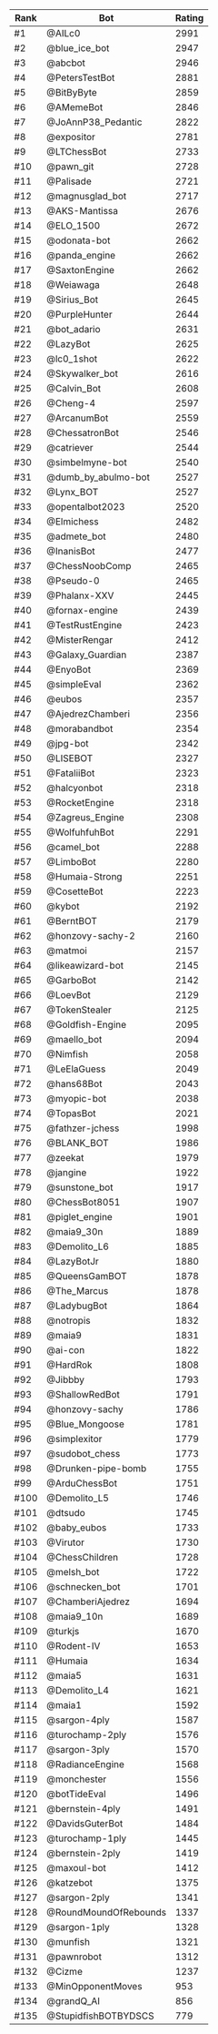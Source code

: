 Rank|Bot|Rating
---|---|---
#1|@AILc0|2991
#2|@blue_ice_bot|2947
#3|@abcbot|2946
#4|@PetersTestBot|2881
#5|@BitByByte|2859
#6|@AMemeBot|2846
#7|@JoAnnP38_Pedantic|2822
#8|@expositor|2781
#9|@LTChessBot|2733
#10|@pawn_git|2728
#11|@Palisade|2721
#12|@magnusglad_bot|2717
#13|@AKS-Mantissa|2676
#14|@ELO_1500|2672
#15|@odonata-bot|2662
#16|@panda_engine|2662
#17|@SaxtonEngine|2662
#18|@Weiawaga|2648
#19|@Sirius_Bot|2645
#20|@PurpleHunter|2644
#21|@bot_adario|2631
#22|@LazyBot|2625
#23|@lc0_1shot|2622
#24|@Skywalker_bot|2616
#25|@Calvin_Bot|2608
#26|@Cheng-4|2597
#27|@ArcanumBot|2559
#28|@ChessatronBot|2546
#29|@catriever|2544
#30|@simbelmyne-bot|2540
#31|@dumb_by_abulmo-bot|2527
#32|@Lynx_BOT|2527
#33|@opentalbot2023|2520
#34|@Elmichess|2482
#35|@admete_bot|2480
#36|@InanisBot|2477
#37|@ChessNoobComp|2465
#38|@Pseudo-0|2465
#39|@Phalanx-XXV|2445
#40|@fornax-engine|2439
#41|@TestRustEngine|2423
#42|@MisterRengar|2412
#43|@Galaxy_Guardian|2387
#44|@EnyoBot|2369
#45|@simpleEval|2362
#46|@eubos|2357
#47|@AjedrezChamberi|2356
#48|@morabandbot|2354
#49|@jpg-bot|2342
#50|@LISEBOT|2327
#51|@FataliiBot|2323
#52|@halcyonbot|2318
#53|@RocketEngine|2318
#54|@Zagreus_Engine|2308
#55|@WolfuhfuhBot|2291
#56|@camel_bot|2288
#57|@LimboBot|2280
#58|@Humaia-Strong|2251
#59|@CosetteBot|2223
#60|@kybot|2192
#61|@BerntBOT|2179
#62|@honzovy-sachy-2|2160
#63|@matmoi|2157
#64|@likeawizard-bot|2145
#65|@GarboBot|2142
#66|@LoevBot|2129
#67|@TokenStealer|2125
#68|@Goldfish-Engine|2095
#69|@maello_bot|2094
#70|@Nimfish|2058
#71|@LeElaGuess|2049
#72|@hans68Bot|2043
#73|@myopic-bot|2038
#74|@TopasBot|2021
#75|@fathzer-jchess|1998
#76|@BLANK_BOT|1986
#77|@zeekat|1979
#78|@jangine|1922
#79|@sunstone_bot|1917
#80|@ChessBot8051|1907
#81|@piglet_engine|1901
#82|@maia9_30n|1889
#83|@Demolito_L6|1885
#84|@LazyBotJr|1880
#85|@QueensGamBOT|1878
#86|@The_Marcus|1878
#87|@LadybugBot|1864
#88|@notropis|1832
#89|@maia9|1831
#90|@ai-con|1822
#91|@HardRok|1808
#92|@Jibbby|1793
#93|@ShallowRedBot|1791
#94|@honzovy-sachy|1786
#95|@Blue_Mongoose|1781
#96|@simplexitor|1779
#97|@sudobot_chess|1773
#98|@Drunken-pipe-bomb|1755
#99|@ArduChessBot|1751
#100|@Demolito_L5|1746
#101|@dtsudo|1745
#102|@baby_eubos|1733
#103|@Virutor|1730
#104|@ChessChildren|1728
#105|@melsh_bot|1722
#106|@schnecken_bot|1701
#107|@ChamberiAjedrez|1694
#108|@maia9_10n|1689
#109|@turkjs|1670
#110|@Rodent-IV|1653
#111|@Humaia|1634
#112|@maia5|1631
#113|@Demolito_L4|1621
#114|@maia1|1592
#115|@sargon-4ply|1587
#116|@turochamp-2ply|1576
#117|@sargon-3ply|1570
#118|@RadianceEngine|1568
#119|@monchester|1556
#120|@botTideEval|1496
#121|@bernstein-4ply|1491
#122|@DavidsGuterBot|1484
#123|@turochamp-1ply|1445
#124|@bernstein-2ply|1419
#125|@maxoul-bot|1412
#126|@katzebot|1375
#127|@sargon-2ply|1341
#128|@RoundMoundOfRebounds|1337
#129|@sargon-1ply|1328
#130|@munfish|1321
#131|@pawnrobot|1312
#132|@Cizme|1237
#133|@MinOpponentMoves|953
#134|@grandQ_AI|856
#135|@StupidfishBOTBYDSCS|779
